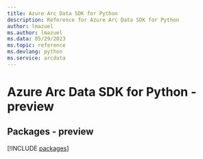 ```yaml
---
title: Azure Arc Data SDK for Python
description: Reference for Azure Arc Data SDK for Python
author: lmazuel
ms.author: lmazuel
ms.data: 05/29/2023
ms.topic: reference
ms.devlang: python
ms.service: arcdata
---
```

# Azure Arc Data SDK for Python - preview
## Packages - preview
[!INCLUDE [packages](arc-data-index.md)]